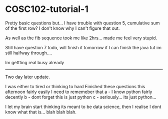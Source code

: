 # COSC102-tutorial-1

Pretty basic questions but... I have trouble with question 5, cumulative sum of the first row?
I don't know why I can't figure that out.

As well as the fib sequence took me like 2hrs... made me feel very stupid.

Still have question 7 todo, will finish it tomorrow if I can finish the java tut im still halfway through.... 

Im gettting real busy already
_______________________________________
Two day later update.

I was either to tired or thinking to hard
Finished these questions this afternoon fairly easily
I need to rememeber that 
a - I know python fairly decently
b - dont forget this is just python
c - seriously... its just python...

I let my brain start thinking its meant to be data science, then I realise I dont know what that is... blah blah blah.
